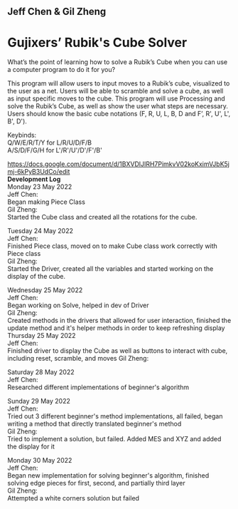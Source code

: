 ## Jeff Chen & Gil Zheng

# Gujixers’ Rubik's Cube Solver

What’s the point of learning how to solve a Rubik’s Cube when you can use a computer program to do it for you? 

This program will allow users to input moves to a Rubik’s cube, visualized to the user as a net. Users will be able to scramble and solve a cube, as well as input specific moves to the cube. This program will use Processing and solve the Rubik’s Cube, as well as show the user what steps are necessary. Users should know the basic cube notations (F, R, U, L, B, D and F’, R', U', L', B', D').

Keybinds: <br/>
Q/W/E/R/T/Y for L/R/U/D/F/B <br/>
A/S/D/F/G/H for L'/R'/U'/D'/F'/B' <br/>

https://docs.google.com/document/d/1BXVDlJIRH7PimkvV02koKximVJbK5jmj-6kPyB3UdCo/edit <br />
 **Development Log** <br />
Monday 23 May 2022 <br />
Jeff Chen: <br />
Began making Piece Class <br />
Gil Zheng: <br />
Started the Cube class and created all the rotations for the cube. <br />

Tuesday 24 May 2022 <br />
Jeff Chen: <br />
Finished Piece class, moved on to make Cube class work correctly with Piece class <br />
Gil Zheng: <br />
Started the Driver, created all the variables and started working on the display of the cube. <br />

Wednesday 25 May 2022 <br />
Jeff Chen: <br />
Began working on Solve, helped in dev of Driver <br />
Gil Zheng: <br />
Created methods in the drivers that allowed for user interaction, finished the update method and it's helper methods in order to keep refreshing display <br />
Thursday 25 May 2022 <br />
Jeff Chen: <br />
Finished driver to display the Cube as well as buttons to interact with cube, including reset, scramble, and moves
Gil Zheng: <br />

Saturday 28 May 2022 <br />
Jeff Chen: <br />
Researched different implementations of beginner's algorithm <br />

Sunday 29 May 2022 <br />
Jeff Chen: <br />
Tried out 3 different  beginner's method implementations, all failed, began writing a method that directly translated beginner's method<br /> 
Gil Zheng: <br /> 
Tried to implement a solution, but failed. Added MES and XYZ and added the display for it <br />

Monday 30 May 2022 <br />
Jeff Chen: <br />
Began new implementation for solving beginner's algorithm, finished solving edge pieces for first, second, and partially third layer<br /> 
Gil Zheng: <br /> 
Attempted a white corners solution but failed
